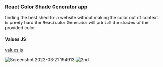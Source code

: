 ### React Color Shade Generator app

finding the best shed for a website without making the color out of context is preety hard 
the React color Generator will print all the shades of the provided color 


#### Values JS

[values.js](https://github.com/noeldelgado/values.js)


![Screenshot 2022-03-21 194913](https://user-images.githubusercontent.com/77098324/159281002-e1e042cf-6bf6-4841-af5f-4d99c8d02881.png)
![2nd](https://user-images.githubusercontent.com/77098324/159282105-1fff7a02-53f4-4887-83ed-9b3439613c85.png)
